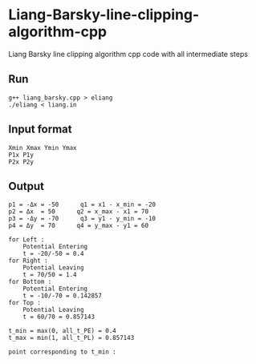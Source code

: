 # Liang-Barsky-line-clipping-algorithm-cpp
Liang Barsky line clipping algorithm cpp code with all intermediate steps

## Run
```
g++ liang_barsky.cpp > eliang
./eliang < liang.in
```

## Input format
```
Xmin Xmax Ymin Ymax
P1x P1y
P2x P2y
```

## Output
```
p1 = -Δx = -50      q1 = x1 - x_min = -20
p2 = Δx  = 50      q2 = x_max - x1 = 70
p3 = -Δy = -70      q3 = y1 - y_min = -10
p4 = Δy  = 70      q4 = y_max - y1 = 60

for Left : 
	Potential Entering
	t = -20/-50 = 0.4
for Right : 
	Potential Leaving
	t = 70/50 = 1.4
for Bottom : 
	Potential Entering
	t = -10/-70 = 0.142857
for Top : 
	Potential Leaving
	t = 60/70 = 0.857143

t_min = max(0, all_t_PE) = 0.4
t_max = min(1, all_t_PL) = 0.857143

point corresponding to t_min :
```
